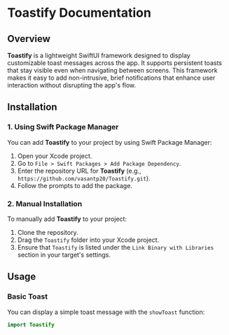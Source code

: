 # **Toastify Documentation**

## **Overview**

**Toastify** is a lightweight SwiftUI framework designed to display customizable toast messages across the app. It supports persistent toasts that stay visible even when navigating between screens. This framework makes it easy to add non-intrusive, brief notifications that enhance user interaction without disrupting the app's flow.


## **Installation**

### 1. **Using Swift Package Manager**
You can add **Toastify** to your project by using Swift Package Manager:

1. Open your Xcode project.
2. Go to `File > Swift Packages > Add Package Dependency`.
3. Enter the repository URL for **Toastify** (e.g., `https://github.com/vasantp20/Toastify.git`).
4. Follow the prompts to add the package.

### 2. **Manual Installation**
To manually add **Toastify** to your project:
1. Clone the repository.
2. Drag the `Toastify` folder into your Xcode project.
3. Ensure that `Toastify` is listed under the `Link Binary with Libraries` section in your target's settings.

## **Usage**

### **Basic Toast**

You can display a simple toast message with the `showToast` function:

```swift
import Toastify
